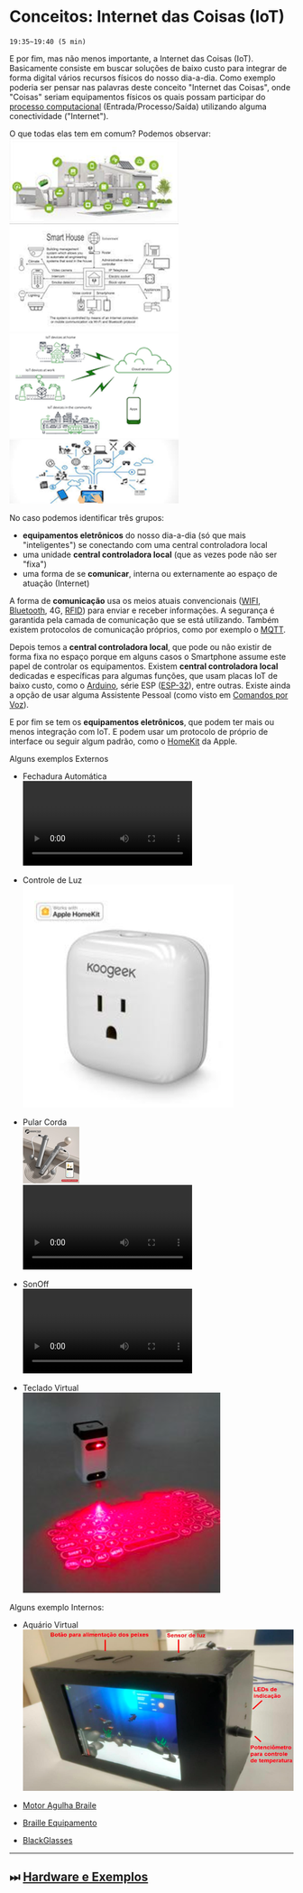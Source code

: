 # Conceitos: Internet das Coisas (IoT)

    19:35~19:40 (5 min)  

E por fim, mas não menos importante, a Internet das Coisas (IoT). Basicamente consiste em buscar soluções de baixo custo para integrar de forma digital vários recursos físicos do nosso dia-a-dia. Como exemplo poderia ser pensar nas palavras deste conceito "Internet das Coisas", onde "Coisas" seriam equipamentos físicos os quais possam participar do [processo computacional](../HardwareExemplos/README.md#processo-computacional "processo computacional") (Entrada/Processo/Saída) utilizando alguma conectividade ("Internet").  

O que todas elas tem em comum? Podemos observar:  
![Diagrama Casa 1](./InternetDasCoisas_imgs/CasaDiagrama_01.png "Diagrama Casa 1")
![Diagrama Casa 2](./InternetDasCoisas_imgs/CasaDiagrama_02.png "Diagrama Casa 2")  
![Diagrama Casa 3](./InternetDasCoisas_imgs/CasaDiagrama_03.png "Diagrama Casa 3")
![Diagrama Casa 4](./InternetDasCoisas_imgs/CasaDiagrama_04.png "Diagrama Casa 4")  

No caso podemos identificar três grupos:

- **equipamentos eletrônicos** do nosso dia-a-dia (só que mais "inteligentes") se conectando com uma central controladora local  
- uma unidade **central controladora local** (que as vezes pode não ser "fixa")  
- uma forma de se **comunicar**, interna ou externamente ao espaço de atuação (Internet)  

A forma de **comunicação** usa os meios atuais convencionais ([WIFI](<https://pt.wikipedia.org/wiki/Wi-Fi> "WIFI"), [Bluetooth](<https://pt.wikipedia.org/wiki/Bluetooth> "Bluetooth"), 4G, [RFID](<https://pt.wikipedia.org/wiki/Identificação_por_radiofrequência> "RFID")) para enviar e receber informações. A segurança é garantida pela camada de comunicação que se está utilizando. Também existem protocolos de comunicação próprios, como por exemplo o [MQTT](<https://pt.wikipedia.org/wiki/MQTT> "MQTT").  

Depois temos a **central controladora local**, que pode ou não existir de forma fixa no espaço porque em alguns casos o Smartphone assume este papel de controlar os equipamentos. Existem **central controladora local** dedicadas e específicas para algumas funções, que usam placas IoT de baixo custo, como o [Arduino](<https://pt.wikipedia.org/wiki/Arduino> "Arduino"), série ESP ([ESP-32](<https://pt.wikipedia.org/wiki/ESP32> "ESP-32")), entre outras. Existe ainda a opção de usar alguma Assistente Pessoal (como visto em [Comandos por Voz](./DispositivosMoveis.md#comandos-por-voz "Comandos por Voz")).  

E por fim se tem os **equipamentos eletrônicos**, que podem ter mais ou menos integração com IoT. E podem usar um protocolo de próprio de interface ou seguir algum padrão, como o [HomeKit](<https://en.wikipedia.org/wiki/HomeKit> "HomeKit") da Apple.  

Alguns exemplos Externos

- Fechadura Automática  
![Fechadura Automática](./InternetDasCoisas_imgs/Fechadura_BLE.mov "Fechadura Automática")  

- Controle de Luz  
![Controle de Luz](./InternetDasCoisas_imgs/Luz_BLE.png "Controle de Luz")  

- Pular Corda  
![Pular Corda](./InternetDasCoisas_imgs/PularCorda_BLE.png "Pular Corda")  
![Pular Corda](./InternetDasCoisas_imgs/PularCorda_BLE.mov "Pular Corda")  

- SonOff  
![SonOff](./InternetDasCoisas_imgs/SonOff.mov "SonOff")  

- Teclado Virtual  
![Teclado Virtual](./InternetDasCoisas_imgs/TecladoVirtual.png "Teclado Virtual")  

Alguns exemplo Internos:

- Aquário Virtual
![Aquário Virtual](./InternetDasCoisas_imgs/AquarioVirtual.png "Aquário Virtual")  

- [Motor Agulha Braile](./InternetDasCoisas_imgs/MotorAgulhaBraile.png "")  
- [Braille Equipamento](<https://github.com/dalton-reis/programa_EducacaoEspecial/blob/main/Braille.md#braille-equipamento> "Braille Equipamento")  

- [BlackGlasses](<https://github.com/dalton-reis/programa_EducacaoEspecial/blob/main/Braille.md#tcc-link-2019ii-william-l-da-silva---blackglasses-assistente-para-deficientes-visuais-via-geolocalização> "BlackGlasses")  

----------

## ⏭ [Hardware e Exemplos](../README.md#hardware-e-exemplos "Hardware e Exemplos")  
